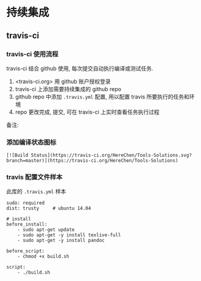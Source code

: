# 持续集成

## travis-ci

### travis-ci 使用流程

travis-ci 结合 github 使用, 每次提交自动执行编译或测试任务.

1. <travis-ci.org> 用 github 账户授权登录
2. travis-ci 上添加需要持续集成的 github repo
3. github repo 中添加 `.travis.yml` 配置, 用以配置 travis 所要执行的任务和环境
4. repo 更改完成, 提交, 可在 travis-ci 上实时查看任务执行过程

备注:

### 添加编译状态图标

```
[![Build Status](https://travis-ci.org/HereChen/Tools-Solutions.svg?branch=master)](https://travis-ci.org/HereChen/Tools-Solutions)
```

### travis 配置文件样本

此库的 `.travis.yml` 样本

```
sudo: required
dist: trusty     # ubuntu 14.04

# install
before_install:
    - sudo apt-get update
    - sudo apt-get -y install texlive-full
    - sudo apt-get -y install pandoc

before_script:
    - chmod +x build.sh

script:
    - ./build.sh
```
